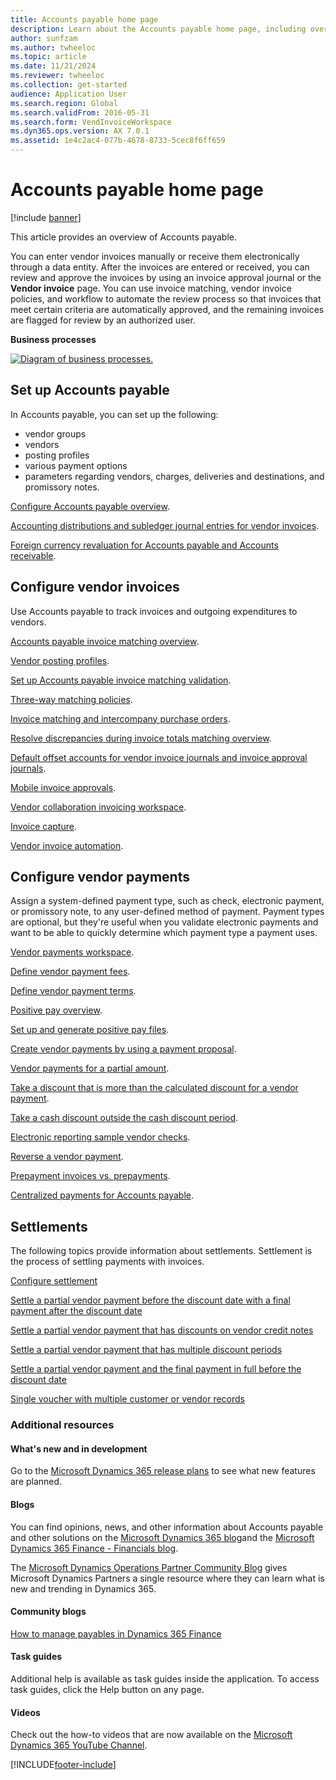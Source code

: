 ```yaml
---
title: Accounts payable home page
description: Learn about the Accounts payable home page, including overviews on setting up Accounts payable and configuring vendor invoices and accounts.
author: sunfzam
ms.author: twheeloc
ms.topic: article
ms.date: 11/21/2024
ms.reviewer: twheeloc
ms.collection: get-started
audience: Application User
ms.search.region: Global
ms.search.validFrom: 2016-05-31
ms.search.form: VendInvoiceWorkspace 
ms.dyn365.ops.version: AX 7.0.1
ms.assetid: 1e4c2ac4-077b-4678-8733-5cec8f6ff659
---
```


# Accounts payable home page

[!include [banner](../includes/banner.md)]

This article provides an overview of Accounts payable. 

You can enter vendor invoices manually or receive them electronically through a data entity. After the invoices are entered or received, you can review and approve the invoices by using an invoice approval journal or the **Vendor invoice** page. You can use invoice matching, vendor invoice policies, and workflow to automate the review process so that invoices that meet certain criteria are automatically approved, and the remaining invoices are flagged for review by an authorized user.

**Business processes**

[![Diagram of business processes.](./media/AP-process.PNG)](./media/AP-process.PNG)

## Set up Accounts payable

In Accounts payable, you can set up the following:
 - vendor groups
 - vendors
 - posting profiles
 - various payment options
 - parameters regarding vendors, charges, deliveries and destinations, and promissory notes. 

[Configure Accounts payable overview](accounts-payable-overview.md).

[Accounting distributions and subledger journal entries for vendor invoices](accounting-distributions-subledger-journal-entries-vendor-invoices.md). 

[Foreign currency revaluation for Accounts payable and Accounts receivable](../cash-bank-management/foreign-currency-revaluation-accounts-payable-accounts-receivable.md).

## Configure vendor invoices

Use Accounts payable to track invoices and outgoing expenditures to vendors.

[Accounts payable invoice matching overview](accounts-payable-invoice-matching.md).

[Vendor posting profiles](vendor-posting-profiles.md).

[Set up Accounts payable invoice matching validation](tasks/set-up-accounts-payable-invoice-matching-validation.md).

[Three-way matching policies](three-way-matching-policies.md).

[Invoice matching and intercompany purchase orders](invoice-matching-intercompany-purchase-orders.md).

[Resolve discrepancies during invoice totals matching overview](resolve-invoice-totals-invoice-matching-discrepancies.md).

[Default offset accounts for vendor invoice journals and invoice approval journals](default-offset-accounts-vendor-invoice-journals.md).

[Mobile invoice approvals](mobile-invoice-approvals.md).

[Vendor collaboration invoicing workspace](vendor-portal-invoicing-workspace.md).

[Invoice capture](invoice-capture-overview.md).

[Vendor invoice automation](vendor-invoice-automation.md).

## Configure vendor payments 

Assign a system-defined payment type, such as check, electronic payment, or promissory note, to any user-defined method of payment. 
Payment types are optional, but they're useful when you validate electronic payments and want to be able to quickly determine which payment type a payment uses. 

[Vendor payments workspace](vendor-payments-workspace.md).

[Define vendor payment fees](tasks/define-vendor-payment-fees.md).

[Define vendor payment terms](tasks/define-vendor-payment-terms.md).

[Positive pay overview](positive-pay-overview.md).

[Set up and generate positive pay files](set-up-generate-positive-pay-files.md).

[Create vendor payments by using a payment proposal](create-vendor-payments-payment-proposal.md).

[Vendor payments for a partial amount](vendor-payments-partial-amount.md).

[Take a discount that is more than the calculated discount for a vendor payment](take-discount-more-calculated-discount-vendor-payment.md).

[Take a cash discount outside the cash discount period](take-cash-discount-outside-cash-discount-timeframe.md).

[Electronic reporting sample vendor checks](electronic-reporting-sample-vendor-checks.md).

[Reverse a vendor payment](reverse-vendor-payment.md).

[Prepayment invoices vs. prepayments](prepayments-invoices-vs-prepayments.md).

[Centralized payments for Accounts payable](centralized-payments-accounts-payable.md).

## Settlements

The following topics provide information about settlements. Settlement is the process of settling payments with invoices. 

[Configure settlement](../cash-bank-management/configure-settlement.md)

[Settle a partial vendor payment before the discount date with a final payment after the discount date](settle-partial-vendor-payment-before-discount-or-final-payment-after.md)

[Settle a partial vendor payment that has discounts on vendor credit notes](settle-partial-vendor-payment-discounts-vendor-credit-notes.md)

[Settle a partial vendor payment that has multiple discount periods](settle-partial-vendor-payment-multiple-discount-periods.md)

[Settle a partial vendor payment and the final payment in full before the discount date](settle-partial-vendor-payment-or-final-payment-before-discount.md)

[Single voucher with multiple customer or vendor records](single-voucher-multiple-customer-vendor-records.md)



### Additional resources

#### What's new and in development

Go to the [Microsoft Dynamics 365 release plans](/dynamics365/release-plans/) to see what new features are planned. 

#### Blogs

You can find opinions, news, and other information about Accounts payable and other solutions on the [Microsoft Dynamics 365 blog](https://community.dynamics.com/b/msftdynamicsblog?c=Enterprise)and the [Microsoft Dynamics 365 Finance - Financials blog](https://community.dynamics.com/365/financeandoperations/b/financials).

The [Microsoft Dynamics Operations Partner Community Blog](https://community.dynamics.com/partner/b/operationspartnercommunityblog) gives Microsoft Dynamics Partners a single resource where they can learn what is new and trending in Dynamics 365.

#### Community blogs

[How to manage payables in Dynamics 365 Finance](https://financefunction.tech/2019/02/15/how-to-manage-payables-in-dynamics-365-for-finance-and-operations)

#### Task guides
Additional help is available as task guides inside the application. To access task guides, click the Help button on any page.

#### Videos

Check out the how-to videos that are now available on the [Microsoft Dynamics 365 YouTube Channel](https://www.youtube.com/channel/UCJGCg4rB3QSs8y_1FquelBQ).






[!INCLUDE[footer-include](../../includes/footer-banner.md)]
